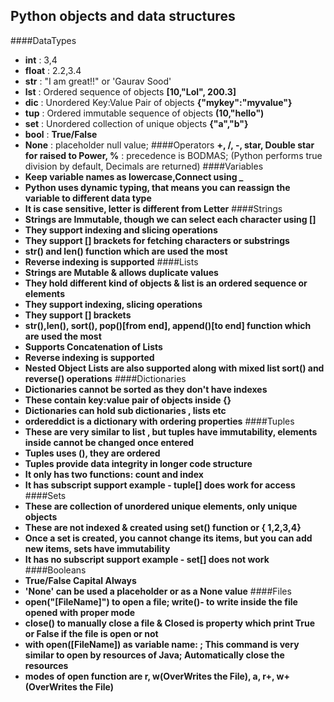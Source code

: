 ## Python objects and data structures
####DataTypes
* **int** : 3,4
* **float** : 2.2,3.4
* **str** : "I am great!!" or 'Gaurav Sood'
* **lst** : Ordered sequence of objects **[10,"Lol", 200.3]**
* **dic** : Unordered Key:Value Pair of objects **{"mykey":"myvalue"}**
* **tup** : Ordered immutable sequence of objects **(10,"hello")**
* **set** : Unordered collection of unique objects **{"a","b"}**
* **bool** : **True/False**
* **None** : placeholder null value;
####Operators
**+, /, -, star, Double star for raised to Power, %**  : precedence is BODMAS;
(Python performs true division by default, Decimals are returned)
####Variables
* **Keep variable names as lowercase,Connect using _**
* **Python uses dynamic typing, that means you can reassign the variable to different data type**
* **It is case sensitive, letter is different from Letter**
####Strings
* **Strings are Immutable, though we can select each character using []**
* **They support indexing and slicing operations**
* **They support [] brackets for fetching characters or substrings**
* **str() and len() function which are used the most**
* **Reverse indexing is supported**
####Lists
* **Strings are Mutable & allows duplicate values**
* **They hold different kind of objects & list is an ordered sequence or elements**
* **They support indexing, slicing operations**
* **They support [] brackets**
* **str(),len(), sort(), pop()[from end], append()[to end] function which are used the most**
* **Supports Concatenation of Lists**
* **Reverse indexing is supported**
* **Nested Object Lists are also supported along with mixed list sort() and reverse() operations**
####Dictionaries
* **Dictionaries cannot be sorted as they don't have indexes** 
* **These contain key:value pair of objects inside {}**
* **Dictionaries can hold sub dictionaries , lists etc**
* **ordereddict is a dictionary with ordering properties**
####Tuples
* **These are very similar to list , but tuples  have immutability, elements inside cannot be changed once entered**
* **Tuples uses (), they are ordered**
* **Tuples provide data integrity in longer code structure**
* **It only has two functions: count and index**
* **It has subscript support example - tuple[] does work for access**
####Sets
* **These are collection of unordered unique elements, only unique objects**
* **These are not indexed & created using set() function or { 1,2,3,4}**
* **Once a set is created, you cannot change its items, but you can add new items, sets  have immutability**
* **It has no subscript support example - set[] does not work**
####Booleans
* **True/False Capital Always**
* **'None' can be used a placeholder or as a None value**
####Files
* **open("[FileName]") to open a file; write()- to write inside the file opened with proper mode**
* **close() to manually close a file & Closed is property which print True or False if the file is open or not**
* **with open([FileName]) as variable name: ; This command is very similar to open by resources of Java; Automatically close the resources**
* **modes of open function are r, w(OverWrites the File), a, r+, w+(OverWrites the File)**